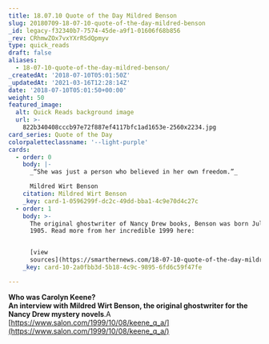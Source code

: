 ```yaml
---
title: 18.07.10 Quote of the Day Mildred Benson
slug: 20180709-18-07-10-quote-of-the-day-mildred-benson
_id: legacy-f32340b7-7574-45de-a9f1-01606f68b856
_rev: CRhmwZOx7vxYXrRSdQpmyv
type: quick_reads
draft: false
aliases:
  - 18-07-10-quote-of-the-day-mildred-benson/
_createdAt: '2018-07-10T05:01:50Z'
_updatedAt: '2021-03-16T12:28:14Z'
date: '2018-07-10T05:01:50+00:00'
weight: 50
featured_image:
  alt: Quick Reads background image
  url: >-
    822b340408cccb97e72f887ef4117bfc1ad1653e-2560x2234.jpg
card_series: Quote of the Day
colorpaletteclassname: '--light-purple'
cards:
  - order: 0
    body: |-
      _“She was just a person who believed in her own freedom.”_

      Mildred Wirt Benson
    citation: Mildred Wirt Benson
    _key: card-1-0596299f-dc2c-49dd-bba1-4c9e70d4c27c
  - order: 1
    body: >-
      The original ghostwriter of Nancy Drew books, Benson was born July 10,
      1905. Read more from her incredible 1999 here:


      [view
      sources](https://smarthernews.com/18-07-10-quote-of-the-day-mildred-benson/)
    _key: card-10-2a0fbb3d-5b18-4c9c-9895-6fd6c59f47fe

---
```

**Who was Carolyn Keene?**  
**An interview with Mildred Wirt Benson, the original ghostwriter for the Nancy Drew mystery novels**.A [https://www.salon.com/1999/10/08/keene_q_a/](https://www.salon.com/1999/10/08/keene_q_a/)